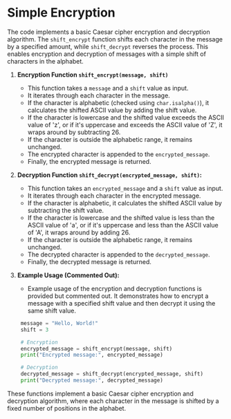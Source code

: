 # Simple Encryption
  
The code implements a basic Caesar cipher encryption and decryption algorithm. The `shift_encrypt` function shifts each character in the message by a specified amount, while `shift_decrypt` reverses the process. This enables encryption and decryption of messages with a simple shift of characters in the alphabet.
  
1. **Encryption Function `shift_encrypt(message, shift)`**
   - This function takes a `message` and a `shift` value as input.
   - It iterates through each character in the message.
   - If the character is alphabetic (checked using `char.isalpha()`), it calculates the shifted ASCII value by adding the shift value.
   - If the character is lowercase and the shifted value exceeds the ASCII value of 'z', or if it's uppercase and exceeds the ASCII value of 'Z', it wraps around by subtracting 26.
   - If the character is outside the alphabetic range, it remains unchanged.
   - The encrypted character is appended to the `encrypted_message`.
   - Finally, the encrypted message is returned.

2. **Decryption Function `shift_decrypt(encrypted_message, shift)`:**
   - This function takes an `encrypted_message` and a `shift` value as input.
   - It iterates through each character in the encrypted message.
   - If the character is alphabetic, it calculates the shifted ASCII value by subtracting the shift value.
   - If the character is lowercase and the shifted value is less than the ASCII value of 'a', or if it's uppercase and less than the ASCII value of 'A', it wraps around by adding 26.
   - If the character is outside the alphabetic range, it remains unchanged.
   - The decrypted character is appended to the `decrypted_message`.
   - Finally, the decrypted message is returned.

3. **Example Usage (Commented Out):**
   - Example usage of the encryption and decryption functions is provided but commented out. It demonstrates how to encrypt a message with a specified shift value and then decrypt it using the same shift value.
     
   ```python
    message = "Hello, World!"
    shift = 3

    # Encryption
    encrypted_message = shift_encrypt(message, shift)
    print("Encrypted message:", encrypted_message)

    # Decryption
    decrypted_message = shift_decrypt(encrypted_message, shift)
    print("Decrypted message:", decrypted_message)
    ```
  
These functions implement a basic Caesar cipher encryption and decryption algorithm, where each character in the message is shifted by a fixed number of positions in the alphabet.